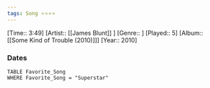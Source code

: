 ```yaml
---
tags: Song ⭐⭐⭐⭐ 
---
```

[Time:: 3:49]
[Artist:: [[James Blunt]] ]
[Genre:: ]
[Played:: 5]
[Album:: [[Some Kind of Trouble (2010)]]]
[Year:: 2010]
### Dates
````dataview
TABLE Favorite_Song
WHERE Favorite_Song = "Superstar"
````